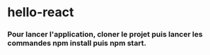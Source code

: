 # hello-react
### Pour lancer l'application, cloner le projet puis lancer les commandes npm install puis npm start.
